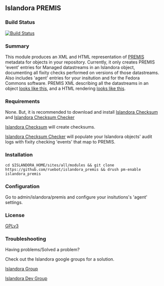 ## Islandora PREMIS

### Build Status

[![Build Status](https://travis-ci.org/ruebot/islandora_premis.png?branch=7.x)](https://travis-ci.org/ruebot/islandora_premis)

### Summary

This module produces an XML and HTML representation of [PREMIS](http://www.loc.gov/standards/premis/) metadata for objects in your repository. Currently, it only creates PREMIS 'event' entries for Managed datastreams in an Islandora object, documenting all fixity checks performed on versions of those datastreams. Also includes 'agent' entries for your insitution and for the Fedora Commons software. PREMIS XML describing all the datastreams in an object [looks like this](https://gist.github.com/mjordan/8256978), and a HTML rendering [looks like this](http://digital.library.yorku.ca/yul-89067/city-dover-bought-penetang-group/view_premis).
### Requirements

None. But, it is recommended to download and install [Islandora Checksum](https://github.com/ruebot/islandora_checksum) and [Islandora Checksum Checker](https://github.com/mjordan/islandora_checksum_checker)

[Islandora Checksum](https://github.com/ruebot/islandora_checksum) will create checksums.

[Islandora Checksum Checker](https://github.com/mjordan/islandora_checksum_checker) will populate your Islandora objects' audit logs with fixity checking 'events' that map to PREMIS.

### Installation

`cd $ISLANDORA_HOME/sites/all/modules && git clone https://github.com/ruebot/islandora_premis && drush pm-enable islandora_premis`

### Configuration

Go to admin/islandora/premis and configure your insitutions's 'agent' settings.

### License

[GPLv3](http://www.gnu.org/licenses/gpl-3.0.txt)

### Troubleshooting

Having problems/Solved a problem? 

Check out the Islandora google groups for a solution.

[Islandora Group](https://groups.google.com/forum/?hl=en&fromgroups#!forum/islandora)

[Islandora Dev Group](https://groups.google.com/forum/?hl=en&fromgroups#!forum/islandora-dev)
